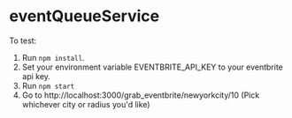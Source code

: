# eventQueueService

To test:
1. Run `npm install`.
2. Set your environment variable EVENTBRITE_API_KEY to your eventbrite api key.
3. Run `npm start`
4. Go to http://localhost:3000/grab_eventbrite/newyorkcity/10 (Pick whichever city or radius you'd like)
